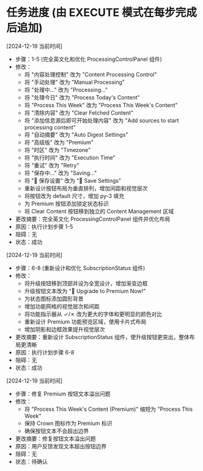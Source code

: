 # 任务进度 (由 EXECUTE 模式在每步完成后追加)

[2024-12-19 当前时间]
- 步骤：1-5 (完全英文化和优化 ProcessingControlPanel 组件)
- 修改：
  - 将 "内容处理控制" 改为 "Content Processing Control"
  - 将 "手动处理" 改为 "Manual Processing"
  - 将 "处理中..." 改为 "Processing..."
  - 将 "处理今日" 改为 "Process Today's Content"
  - 将 "Process This Week" 改为 "Process This Week's Content"
  - 将 "清除内容" 改为 "Clear Fetched Content"
  - 将 "添加信息源后即可开始处理内容" 改为 "Add sources to start processing content"
  - 将 "自动摘要" 改为 "Auto Digest Settings"
  - 将 "高级版" 改为 "Premium"
  - 将 "时区" 改为 "Timezone"
  - 将 "执行时间" 改为 "Execution Time"
  - 将 "重试" 改为 "Retry"
  - 将 "保存中..." 改为 "Saving..."
  - 将 "💾 保存设置" 改为 "💾 Save Settings"
  - 重新设计按钮布局为垂直排列，增加间距和视觉层次
  - 将按钮改为 default 尺寸，增加 py-3 填充
  - 为 Premium 按钮添加锁定状态标识
  - 将 Clear Content 按钮移到独立的 Content Management 区域
- 更改摘要：完全英文化 ProcessingControlPanel 组件并优化布局
- 原因：执行计划步骤 1-5
- 阻碍：无
- 状态：成功

[2024-12-19 当前时间]
- 步骤：6-8 (重新设计和优化 SubscriptionStatus 组件)
- 修改：
  - 将升级按钮移到顶部并设为全宽设计，增加渐变边框
  - 升级按钮文本改为 "🚀 Upgrade to Premium Now!"
  - 为状态图标添加圆形背景
  - 增加功能网格的视觉层次和间距
  - 将功能指示器从 ✓/✗ 改为更大的字体和更明显的颜色对比
  - 重新设计 Premium 功能预览区域，使用卡片式布局
  - 增加阴影和边框效果提升视觉层次
- 更改摘要：重新设计 SubscriptionStatus 组件，使升级按钮更突出，整体布局更清晰
- 原因：执行计划步骤 6-8
- 阻碍：无
- 状态：成功

[2024-12-19 当前时间]
- 步骤：修复 Premium 按钮文本溢出问题
- 修改：
  - 将 "Process This Week's Content (Premium)" 缩短为 "Process This Week"
  - 保持 Crown 图标作为 Premium 标识
  - 确保按钮文本不会超出边界
- 更改摘要：修复按钮文本溢出问题
- 原因：用户反馈发现文本超出按钮边界
- 阻碍：无
- 状态：待确认 